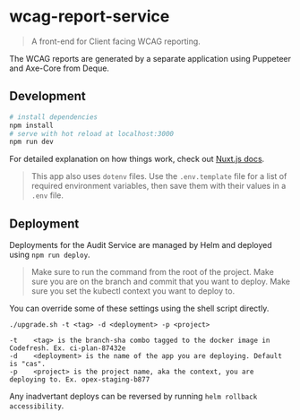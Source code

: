 # wcag-report-service

> A front-end for Client facing WCAG reporting.

The WCAG reports are generated by a separate application using Puppeteer and Axe-Core from Deque.

## Development

``` bash
# install dependencies
npm install
# serve with hot reload at localhost:3000
npm run dev
```
For detailed explanation on how things work, check out [Nuxt.js docs](https://nuxtjs.org).

> This app also uses `dotenv` files. Use the `.env.template` file for a list of required environment variables, then save them with their values in a `.env` file.

## Deployment

Deployments for the Audit Service are managed by Helm and deployed using `npm run deploy`.

> Make sure to run the command from the root of the project.
> Make sure you are on the branch and commit that you want to deploy.
> Make sure you set the kubectl context you want to deploy to.

You can override some of these settings using the shell script directly.

```
./upgrade.sh -t <tag> -d <deployment> -p <project>

-t    <tag> is the branch-sha combo tagged to the docker image in Codefresh. Ex. ci-plan-87432e
-d    <deployment> is the name of the app you are deploying. Default is "cas".
-p    <project> is the project name, aka the context, you are deploying to. Ex. opex-staging-b877
```

Any inadvertant deploys can be reversed by running `helm rollback accessibility`.

